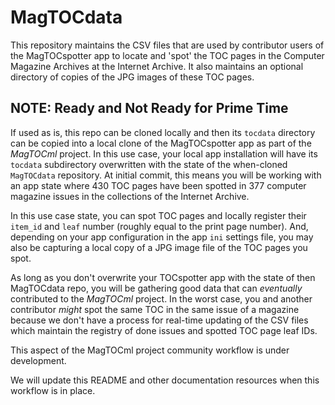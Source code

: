 # MagTOCdata
This repository maintains the CSV files that are used by contributor users
of the MagTOCspotter app to locate and 'spot' the TOC pages in the Computer
Magazine Archives at the Internet Archive. It also maintains an optional
directory of copies of the JPG images of these TOC pages.

## NOTE: Ready and Not Ready for Prime Time
If used as is, this repo can be cloned locally and then its `tocdata`
directory can be copied into a local clone of the MagTOCspotter app as part
of the *MagTOCml* project. In this use case, your local app installation will
have its `tocdata` subdirectory overwritten with the state of the when-cloned
`MagTOCdata` repository. At initial commit, this means you will be working with
an app state where 430 TOC pages have been spotted in 377 computer magazine
issues in the collections of the Internet Archive.

In this use case state, you can spot TOC pages and locally register their
`item_id` and `leaf` number (roughly equal to the print page number). And,
depending on your app configuration in the app `ini` settings file, you may
also be capturing a local copy of a JPG image file of the TOC pages you spot.

As long as you don't overwrite your TOCspotter app with the state of then
MagTOCdata repo, you will be gathering good data that can _eventually_
contributed to the *MagTOCml* project. In the worst case, you and another
contributor _might_ spot the same TOC in the same issue of a magazine because
we don't have a process for real-time updating of the CSV files which
maintain the registry of done issues and spotted TOC page leaf IDs.

This aspect of the MagTOCml project community workflow is under development.

We will update this README and other documentation resources when this
workflow is in place.
